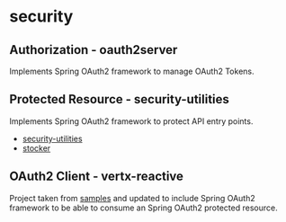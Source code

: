 # security

## Authorization - oauth2server
Implements Spring OAuth2 framework to manage OAuth2 Tokens.

## Protected Resource - security-utilities
Implements Spring OAuth2 framework to protect API entry points.
- [security-utilities](https://github.com/chiusday/security/tree/master/security-utilities)
- [stocker](https://github.com/chiusday/security/tree/master/stocker)

## OAuth2 Client - vertx-reactive
Project taken from [samples](https://github.com/chiusday/samples) and updated to include Spring OAuth2 framework to be able to consume an Spring OAuth2 protected resource.

